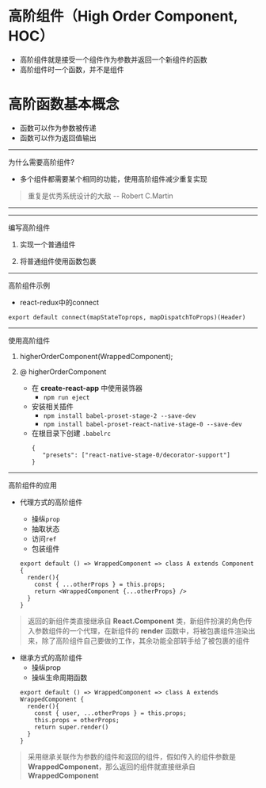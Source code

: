 高阶组件（High Order Component, HOC）
===

- 高阶组件就是接受一个组件作为参数并返回一个新组件的函数
- 高阶组件时一个函数，并不是组件

高阶函数基本概念
===

- 函数可以作为参数被传递
- 函数可以作为返回值输出

---

为什么需要高阶组件?

- 多个组件都需要某个相同的功能，使用高阶组件减少重复实现

> 重复是优秀系统设计的大敌 -- Robert C.Martin

---

---

编写高阶组件

1. 实现一个普通组件

2. 将普通组件使用函数包裹

---

高阶组件示例

- react-redux中的connect

`export default connect(mapStateToprops, mapDispatchToProps)(Header)`

---

使用高阶组件

1. higherOrderComponent(WrappedComponent);

2. @ higherOrderComponent
   - 在 **create-react-app** 中使用装饰器
     - `npm run eject`
   - 安装相关插件
     - `npm install babel-proset-stage-2 --save-dev`
     - `npm install babel-proset-react-native-stage-0 --save-dev`
   - 在根目录下创建 `.babelrc`
     ```
     {
        "presets": ["react-native-stage-0/decorator-support"]
     }
     ```
---

高阶组件的应用

- 代理方式的高阶组件

  - 操纵`prop`
  - 抽取状态
  - 访问`ref`
  - 包装组件
  ```React
  export default () => WrappedComponent => class A extends Component {
    render(){
      const { ...otherProps } = this.props;
      return <WrappedComponent {...otherProps} />
    }
  }
  ```
> 返回的新组件类直接继承自 **React.Component** 类，新组件扮演的角色传入参数组件的一个代理，在新组件的 **render** 函数中，将被包裹组件渲染出来，除了高阶组件自己要做的工作，其余功能全部转手给了被包裹的组件

- 继承方式的高阶组件
  - 操纵prop
  - 操纵生命周期函数
  ```react
  export default () => WrappedComponent => class A extends WrappedComponent {
    render(){
      const { user, ...otherProps } = this.props;
      this.props = otherProps;
      return super.render()
    }
  }
  ```

> 采用继承关联作为参数的组件和返回的组件，假如传入的组件参数是 **WrappedComponent**，那么返回的组件就直接继承自 **WrappedComponent**
